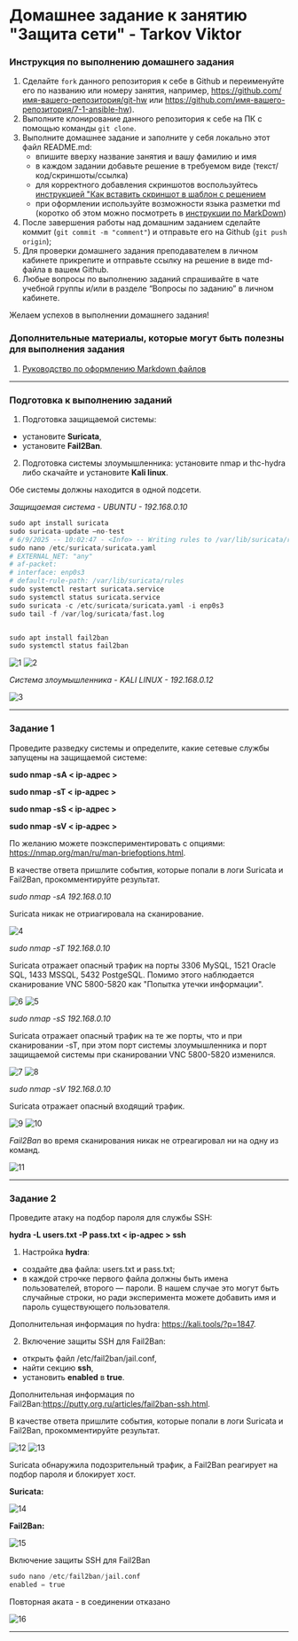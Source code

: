 # Домашнее задание к занятию "Защита сети" - Tarkov Viktor


### Инструкция по выполнению домашнего задания

   1. Сделайте `fork` данного репозитория к себе в Github и переименуйте его по названию или номеру занятия, например, https://github.com/имя-вашего-репозитория/git-hw или  https://github.com/имя-вашего-репозитория/7-1-ansible-hw).
   2. Выполните клонирование данного репозитория к себе на ПК с помощью команды `git clone`.
   3. Выполните домашнее задание и заполните у себя локально этот файл README.md:
      - впишите вверху название занятия и вашу фамилию и имя
      - в каждом задании добавьте решение в требуемом виде (текст/код/скриншоты/ссылка)
      - для корректного добавления скриншотов воспользуйтесь [инструкцией "Как вставить скриншот в шаблон с решением](https://github.com/netology-code/sys-pattern-homework/blob/main/screen-instruction.md)
      - при оформлении используйте возможности языка разметки md (коротко об этом можно посмотреть в [инструкции  по MarkDown](https://github.com/netology-code/sys-pattern-homework/blob/main/md-instruction.md))
   4. После завершения работы над домашним заданием сделайте коммит (`git commit -m "comment"`) и отправьте его на Github (`git push origin`);
   5. Для проверки домашнего задания преподавателем в личном кабинете прикрепите и отправьте ссылку на решение в виде md-файла в вашем Github.
   6. Любые вопросы по выполнению заданий спрашивайте в чате учебной группы и/или в разделе “Вопросы по заданию” в личном кабинете.
   
Желаем успехов в выполнении домашнего задания!
   
### Дополнительные материалы, которые могут быть полезны для выполнения задания

1. [Руководство по оформлению Markdown файлов](https://gist.github.com/Jekins/2bf2d0638163f1294637#Code)

---

### Подготовка к выполнению заданий

   1. Подготовка защищаемой системы:

   - установите **Suricata**,
   - установите **Fail2Ban**.

   2. Подготовка системы злоумышленника: установите nmap и thc-hydra либо скачайте и установите **Kali linux**.

Обе системы должны находится в одной подсети.

*Защищаемая система - UBUNTU - 192.168.0.10*

```python
sudo apt install suricata
sudo suricata-update —no-test
# 6/9/2025 -- 10:02:47 - <Info> -- Writing rules to /var/lib/suricata/rules/suricata.rules: total: 60768; enabled: 44983; added: 60768; removed 0; modified: 0
sudo nano /etc/suricata/suricata.yaml
# EXTERNAL_NET: "any"
# af-packet:
# interface: enp0s3
# default-rule-path: /var/lib/suricata/rules
sudo systemctl restart suricata.service
sudo systemctl status suricata.service
sudo suricata -c /etc/suricata/suricata.yaml -i enp0s3
sudo tail -f /var/log/suricata/fast.log


sudo apt install fail2ban
sudo systemctl status fail2ban
```

![1](img/1.png)
![2](img/2.png)

*Система злоумышленника - KALI LINUX - 192.168.0.12*

![3](img/3.png)

---

### Задание 1

Проведите разведку системы и определите, какие сетевые службы запущены на защищаемой системе:

**sudo nmap -sA < ip-адрес >**

**sudo nmap -sT < ip-адрес >**

**sudo nmap -sS < ip-адрес >**

**sudo nmap -sV < ip-адрес >**

По желанию можете поэкспериментировать с опциями: https://nmap.org/man/ru/man-briefoptions.html.

В качестве ответа пришлите события, которые попали в логи Suricata и Fail2Ban, прокомментируйте результат.

*sudo nmap -sA 192.168.0.10*

Suricata никак не отриагировала на сканирование.

![4](img/4.png)

*sudo nmap -sT 192.168.0.10*

Suricata отражает опасный трафик на порты 3306 MySQL, 1521 Oracle SQL, 1433 MSSQL, 5432 PostgeSQL. Помимо этого наблюдается сканирование VNC 5800-5820 как "Попытка утечки информации".

![6](img/6.png)
![5](img/5.png)

*sudo nmap -sS 192.168.0.10*

Suricata отражает опасный трафик на те же порты, что и при сканировании -sT, при этом порт системы злоумышленника и порт защищаемой системы при сканировании VNC 5800-5820 изменился.

![7](img/7.png)
![8](img/8.png)

*sudo nmap -sV 192.168.0.10*

Suricata отражает опасный входящий трафик.

![9](img/9.png)
![10](img/10.png)

*Fail2Ban* во время сканирования никак не отреагировал ни на одну из команд.

![11](img/11.png)

---

### Задание 2

Проведите атаку на подбор пароля для службы SSH:

**hydra -L users.txt -P pass.txt < ip-адрес > ssh**

   1. Настройка **hydra**:

   - создайте два файла: users.txt и pass.txt;
   - в каждой строчке первого файла должны быть имена пользователей, второго — пароли. В нашем случае это могут быть случайные строки, но ради эксперимента можете добавить имя и пароль существующего пользователя.

Дополнительная информация по hydra: https://kali.tools/?p=1847.

   2. Включение защиты SSH для Fail2Ban:

   - открыть файл /etc/fail2ban/jail.conf,
   - найти секцию **ssh**,
   - установить **enabled** в **true**.

Дополнительная информация по Fail2Ban:https://putty.org.ru/articles/fail2ban-ssh.html.

В качестве ответа пришлите события, которые попали в логи Suricata и Fail2Ban, прокомментируйте результат.

![12](img/12.png)
![13](img/13.png)

Suricata обнаружила подозрительный трафик, а Fail2Ban реагирует на подбор пароля и блокирует хост.  

**Suricata:**

![14](img/14.png)

**Fail2Ban:**

![15](img/15.png)


Включение защиты SSH для Fail2Ban

```python
sudo nano /etc/fail2ban/jail.conf
enabled = true
```

Повторная аката - в соединении отказано

![16](img/16.png)

---


